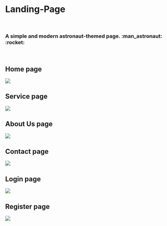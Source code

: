 <h1>Landing-Page</h1>
<br>
<h3>A simple and modern astronaut-themed page. :man_astronaut: :rocket: </h3>
<br>
<h2>Home page</h2>
<img src= "https://user-images.githubusercontent.com/70543693/230686400-4869b198-141c-4ce6-a80d-df0bc583ece2.png">
<br>
<h2>Service page</h2>
<img src= "https://user-images.githubusercontent.com/70543693/230686721-f206a1d0-951a-4283-9bd5-49377692b544.png">
<br>
<h2>About Us page</h2>
<img src= "https://user-images.githubusercontent.com/70543693/230687159-c16b9c80-c8e6-4255-a9f9-29458ad4928c.png">
<br>
<h2>Contact page</h2>
<img src= "https://user-images.githubusercontent.com/70543693/230687163-729b7263-ebc8-4b64-b01c-a0cbfa451184.png">
<br>
<h2>Login page</h2>
<img src= "https://user-images.githubusercontent.com/70543693/230686753-97c38f4f-48f9-448e-b3ab-b5a8d387dd0a.png">
<br>
<h2>Register page</h2>
<img src= "https://user-images.githubusercontent.com/70543693/230687170-0022e405-1276-495e-a4da-c7277f34cfa8.png">
